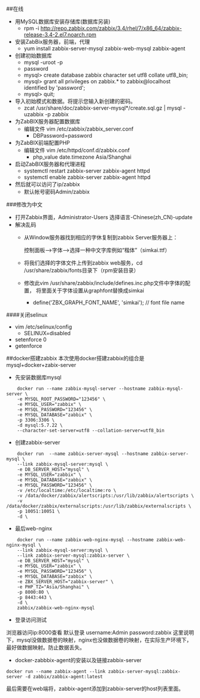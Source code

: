 ##在线
*   用MySQL数据库安装存储库(数据库另装)
    *   rpm -i http://repo.zabbix.com/zabbix/3.4/rhel/7/x86_64/zabbix-release-3.4-2.el7.noarch.rpm
*   安装ZabBix服务器，前端，代理
    *   yum install zabbix-server-mysql zabbix-web-mysql zabbix-agent
*   创建初始数据库
    *   mysql -uroot -p
    *   password
    *   mysql> create database zabbix character set utf8 collate utf8_bin;
    *   mysql> grant all privileges on zabbix.* to zabbix@localhost identified by 'password';
    *   mysql> quit;
*   导入初始模式和数据。将提示您输入新创建的密码。
    *   zcat /usr/share/doc/zabbix-server-mysql*/create.sql.gz | mysql -uzabbix -p zabbix
*   为ZabBIX服务器配置数据库
    *   编辑文件    vim /etc/zabbix/zabbix_server.conf
        *   DBPassword=password
*   为ZabBIX前端配置PHP
    *   编辑文件    vim /etc/httpd/conf.d/zabbix.conf
        *   php_value date.timezone Asia/Shanghai
*   启动ZabBIX服务器和代理进程
    *   systemctl restart zabbix-server zabbix-agent httpd
    *   systemctl enable zabbix-server zabbix-agent httpd
*   然后就可以访问了ip/zabbix
    *   默认帐号密码Admin/zabbix
    
###修改为中文
*   打开Zabbix界面，Administrator-Users 选择语言-Chinese(zh_CN)-update 
*   解决乱码
    *   从Window服务器找到相应的字休复制到zabbix Server服务器上：
    
         控制面板-->字体-->选择一种中文字库例如“楷体”（simkai.ttf）
    *   将我们选择的字体文件上传到zabbix web服务，cd /usr/share/zabbix/fonts目录下（rpm安装目录）
    *   修改此vim /usr/share/zabbix/include/defines.inc.php文件中字体的配置，
        将里面关于字体设置从graphfont替换成simkai
        *   define('ZBX_GRAPH_FONT_NAME',           'simkai'); // font file name

####关闭selinux
*   vim /etc/selinux/config
    *   SELINUX=disabled
*   setenforce 0
*   getenforce


##docker搭建zabbix
本次使用docker搭建zabbix的组合是mysql+docker+zabix-server
*   先安装数据库mysql
```
    docker run --name zabbix-mysql-server --hostname zabbix-mysql-server \
    -e MYSQL_ROOT_PASSWORD="123456" \
    -e MYSQL_USER="zabbix" \
    -e MYSQL_PASSWORD="123456" \
    -e MYSQL_DATABASE="zabbix" \
    -p 3306:3306 \
    -d mysql:5.7.22 \
    --character-set-server=utf8 --collation-server=utf8_bin
```

*   创建zabbix-server
```
    docker run  --name zabbix-server-mysql --hostname zabbix-server-mysql \
    --link zabbix-mysql-server:mysql \
    -e DB_SERVER_HOST="mysql" \
    -e MYSQL_USER="zabbix" \
    -e MYSQL_DATABASE="zabbix" \
    -e MYSQL_PASSWORD="123456" \
    -v /etc/localtime:/etc/localtime:ro \
    -v /data/docker/zabbix/alertscripts:/usr/lib/zabbix/alertscripts \
    -v /data/docker/zabbix/externalscripts:/usr/lib/zabbix/externalscripts \
    -p 10051:10051 \
    -d \
```
*   最后web-nginx
```
    docker run --name zabbix-web-nginx-mysql --hostname zabbix-web-nginx-mysql \
    --link zabbix-mysql-server:mysql \
    --link zabbix-server-mysql:zabbix-server \
    -e DB_SERVER_HOST="mysql" \
    -e MYSQL_USER="zabbix" \
    -e MYSQL_PASSWORD="123456" \
    -e MYSQL_DATABASE="zabbix" \
    -e ZBX_SERVER_HOST="zabbix-server" \
    -e PHP_TZ="Asia/Shanghai" \
    -p 8000:80 \
    -p 8443:443 \
    -d \
    zabbix/zabbix-web-nginx-mysql
```
*   登录访问测试

浏览器访问ip:8000查看
默认登录
username:Admin
password:zabbix
这里说明下，mysql没做数据卷的映射，nginx也没做数据卷的映射，在实际生产环境下，最好做数据映射。防止数据丢失。

*   docker-zabbbix-agent的安装以及链接zabbix-server
```
docker run --name zabbix-agent --link zabbix-server-mysql:zabbix-server -d zabbix/zabbix-agent:latest
```
最后需要在web端将，zabbix-agent添加到zabbix-server的host列表里面。